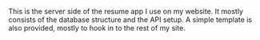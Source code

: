 This is the server side of the resume app I use on my website.  It mostly consists of the database structure and the API setup.  A simple template is also provided, mostly to hook in to the rest of my site.  
